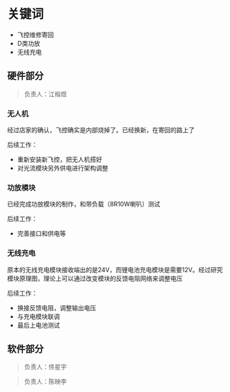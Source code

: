 # 关键词

- 飞控维修寄回
- D类功放
- 无线充电

## 硬件部分

> 负责人：江榕煜

### 无人机

经过店家的确认，飞控确实是内部烧掉了。已经换新，在寄回的路上了

后续工作：

- 重新安装新飞控，把无人机搭好
- 对光流模块另外供电进行架构调整

### 功放模块

已经完成功放模块的制作，和带负载（8R10W喇叭）测试

后续工作：

- 完善接口和供电等

### 无线充电

原本的无线充电模块接收端出的是24V，而锂电池充电模块是需要12V。经过研究模块原理图，理论上可以通过改变模块的反馈电阻网络来调整电压

后续工作：

- 换接反馈电阻，调整输出电压
- 与充电模块联调
- 最后上电池测试

## 软件部分

> 负责人：佟星宇


> 负责人：陈映李
